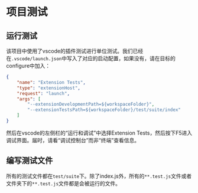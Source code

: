 # 项目测试

## 运行测试
该项目中使用了vscode的插件测试进行单位测试。我们已经在`.vscode/launch.json`中写入了对应的启动配置，如果没有，请在目标的configure中加入：

```json
{
    "name": "Extension Tests",
    "type": "extensionHost",
    "request": "launch",
    "args": [
        "--extensionDevelopmentPath=${workspaceFolder}",
        "--extensionTestsPath=${workspaceFolder}/test/suite/index"
    ]
}
```

然后在vscode的左侧栏的“运行和调试”中选择Extension Tests，然后按下F5进入调试界面。届时，请看“调试控制台”而非“终端”查看信息。


## 编写测试文件
所有的测试文件都在`test/suite`下。除了index.js外，所有的`**.test.js`文件或者文件夹下的`**.test.js`文件都是会被运行的文件。